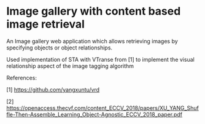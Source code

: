 # Image gallery with content based image retrieval
An Image gallery web application which allows retrieving images by specifying objects or object relationships.

Used implementation of STA with VTranse from [1] to implement the visual relationship aspect of the image tagging algorithm

References:

[1] https://github.com/yangxuntu/vrd

[2] https://openaccess.thecvf.com/content_ECCV_2018/papers/XU_YANG_Shuffle-Then-Assemble_Learning_Object-Agnostic_ECCV_2018_paper.pdf
